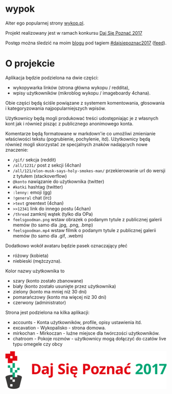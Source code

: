 # wypok
Alter ego popularnej strony [wykop.pl](http://www.wykop.pl).

Projekt realizowany jest w ramach konkursu [Daj Się Poznać 2017](http://dajsiepoznac.pl)

Postęp można śledzić na moim [blogu](https://arturtamborski.pl/) pod tagiem [#dajsiepoznac2017](https://arturtamborski.pl/tags/dajsiepoznac2017) ([feed](https://arturtamborski.pl/tags/dajsiepoznac2017/feed)).



# O projekcie

Aplikacja będzie podzielona na dwie części:
  - wykopywarka linków (strona główna wykopu / reddita),
  - wpisy użytkowników (mikroblog wykopu / imageboardy 4chana).

Obie części będą ściśle powiązane z systemem komentowania, głosowania i kategoryzowania najpopularniejszych wpisów.

Użytkownicy będą mogli produkować treści udostępniając je z własnych kont jak i również pisząc z publicznego anonimowego konta.

Komentarze będą formatowane w markdown'ie co umożliwi zmienianie właściwości tekstu (pogrubienie, pochylenie, itd). Użytkownicy będą również mogli skorzystać ze specjalnych znaków nadających nowe znaczenie:
  - `/gif/` sekcja (reddit)
  - `/all/1231/` post z sekcji (4chan)
  - `/all/121/elon-musk-says-holy-smokes-man/` przekierowanie url do wersji z tytułem (stackoverflow)
  - `@konto` nawiązanie do użytkownika (twitter)
  - `#kotki` hashtag (twitter)
  - `:lenny:` emoji (gg)
  - `!general` chat (irc)
  - `>text` greentext (4chan)
  - `>>12341` link do innego postu (4chan)
  - `/thread` zamknij wątek (tylko dla OPa)
  - `feelsgoodman.png` wstaw obrazek o podanym tytule z publicznej galerii memów (to samo dla .jpg, .png, .bmp)
  - `feelsgoodman.mp4` wstaw filmik o podanym tytule z publicznej galerii memów (to samo dla .gif, .webm)

Dodatkowo wokół avataru będzie pasek oznaczający płeć
  - różowy (kobieta)
  - niebieski (mężczyzna).

Kolor nazwy użytkownika to
  - szary (konto zostało zbanowane)
  - biały (konto zostało usunięte przez użytkownika)
  - zielony (konto ma mniej niż 30 dni)
  - pomarańczowy (konto ma więcej niż 30 dni)
  - czerwony (administrator)

Strona jest podzielona na kilka aplikacji:
  - accounts - Konta użytkowników, profile, opisy ustawienia itd.
  - excavation - Wykopalisko - strona domowa.
  - mirkochan - Mirkoczan - luźne miejsce dla twórczości użytkowników.
  - chatroom - Pokoje rozmów - użytkownicy mogą dołączyć do czatów live typu omegele czy obcy

![logo konkursu](https://github.com/arturtamborski/wypok/raw/master/dajsiepoznac2017-logo.png)
